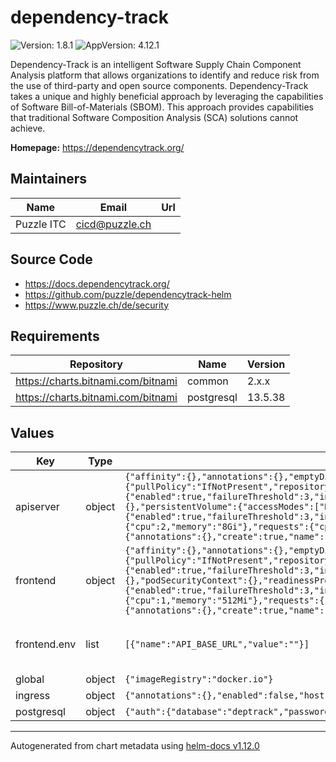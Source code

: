 # dependency-track

![Version: 1.8.1](https://img.shields.io/badge/Version-1.8.1-informational?style=flat-square) ![AppVersion: 4.12.1](https://img.shields.io/badge/AppVersion-4.12.1-informational?style=flat-square)

Dependency-Track is an intelligent Software Supply Chain Component Analysis platform that allows organizations to identify and reduce risk from the use of third-party and open source components. Dependency-Track takes a unique and highly beneficial approach by leveraging the capabilities of Software Bill-of-Materials (SBOM). This approach provides capabilities that traditional Software Composition Analysis (SCA) solutions cannot achieve.

**Homepage:** <https://dependencytrack.org/>

## Maintainers

| Name | Email | Url |
| ---- | ------ | --- |
| Puzzle ITC | <cicd@puzzle.ch> |  |

## Source Code

* <https://docs.dependencytrack.org/>
* <https://github.com/puzzle/dependencytrack-helm>
* <https://www.puzzle.ch/de/security>

## Requirements

| Repository | Name | Version |
|------------|------|---------|
| https://charts.bitnami.com/bitnami | common | 2.x.x   |
| https://charts.bitnami.com/bitnami | postgresql | 13.5.38 |

## Values

| Key | Type | Default | Description |
|-----|------|---------|-------------|
| apiserver | object | `{"affinity":{},"annotations":{},"emptyDir":{"sizeLimit":"8Gi"},"enabled":true,"env":[],"fullnameOverride":"","image":{"pullPolicy":"IfNotPresent","repository":"dependencytrack/apiserver","tag":"4.12.1"},"initContainers":[],"livenessProbe":{"enabled":true,"failureThreshold":3,"initialDelaySeconds":60,"path":"/api/version","periodSeconds":10,"successThreshold":1,"timeoutSeconds":2},"nameOverride":"","nodeSelector":{},"persistentVolume":{"accessModes":["ReadWriteOnce"],"annotations":{},"enabled":true,"size":"8Gi","storageClass":""},"podSecurityContext":{},"readinessProbe":{"enabled":true,"failureThreshold":3,"initialDelaySeconds":60,"path":"/","periodSeconds":10,"successThreshold":1,"timeoutSeconds":2},"replicaCount":1,"resources":{"limits":{"cpu":2,"memory":"8Gi"},"requests":{"cpu":"500m","memory":"2Gi"}},"securityContext":{},"service":{"annotations":{},"port":80,"type":"ClusterIP"},"serviceAccount":{"annotations":{},"create":true,"name":"apiserver-serviceaccount"},"tolerations":[]}` | config of the apiserver |
| frontend | object | `{"affinity":{},"annotations":{},"emptyDir":{"sizeLimit":"8Gi"},"enabled":true,"env":[{"name":"API_BASE_URL","value":""}],"fullnameOverride":"","image":{"pullPolicy":"IfNotPresent","repository":"dependencytrack/frontend","tag":"4.12.1"},"initContainers":[],"livenessProbe":{"enabled":true,"failureThreshold":3,"initialDelaySeconds":60,"path":"/","periodSeconds":10,"successThreshold":1,"timeoutSeconds":2},"nameOverride":"","nodeSelector":{},"podSecurityContext":{},"readinessProbe":{"enabled":true,"failureThreshold":3,"initialDelaySeconds":60,"path":"/","periodSeconds":10,"successThreshold":1,"timeoutSeconds":2},"replicaCount":1,"resources":{"limits":{"cpu":1,"memory":"512Mi"},"requests":{"cpu":"100m","memory":"128Mi"}},"securityContext":{},"service":{"annotations":{},"port":80,"type":"ClusterIP"},"serviceAccount":{"annotations":{},"create":true,"name":"frontend-serviceaccount"},"tolerations":[]}` | config of the frontend |
| frontend.env | list | `[{"name":"API_BASE_URL","value":""}]` | See https://docs.dependencytrack.org/getting-started/configuration/ for frontend ENV variables. |
| global | object | `{"imageRegistry":"docker.io"}` | global configuration |
| ingress | object | `{"annotations":{},"enabled":false,"host":"chart-example.local","labels":{},"tls":{"enabled":false,"secretName":""}}` | configuration of ingress |
| postgresql | object | `{"auth":{"database":"deptrack","password":"","postgresPassword":"","username":"deptrack"},"enabled":true}` | configuration of bitnami postgres chart |

----------------------------------------------
Autogenerated from chart metadata using [helm-docs v1.12.0](https://github.com/norwoodj/helm-docs/releases/v1.12.0)
